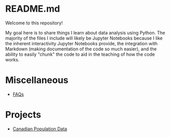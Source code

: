 # README.md

Welcome to this repository! 

My goal here is to share things I learn about data analysis using Python. The majority of the files I include will likely be Jupyter Notebooks because I like the inherent interactivity Jupyter Notebooks provide, the integration with Markdown (making documentation of the code so much easier), and the ability to easily "chunk" the code to aid in the teaching of how the code works.

# Miscellaneous 

+ [FAQs](FAQ.md)

# Projects 

+ [Canadian Population Data](Wikipedia/Canadian-Population-Barchart-DRAFT.ipynb)
